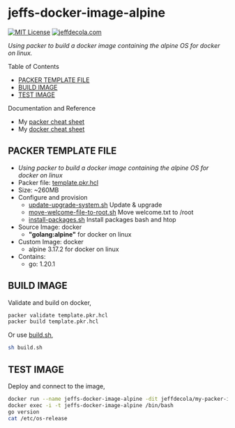 # jeffs-docker-image-alpine

[![MIT License](http://img.shields.io/:license-mit-blue.svg)](http://jeffdecola.mit-license.org)
[![jeffdecola.com](https://img.shields.io/badge/website-jeffdecola.com-blue)](https://jeffdecola.com)

_Using packer to build a docker image
containing the alpine OS
for docker on linux._

Table of Contents

* [PACKER TEMPLATE FILE](https://github.com/JeffDeCola/my-packer-image-builds/tree/master/docker-images/jeffs-docker-image-alpine#packer-template-file)
* [BUILD IMAGE](https://github.com/JeffDeCola/my-packer-image-builds/tree/master/docker-images/jeffs-docker-image-alpine#build-image)
* [TEST IMAGE](https://github.com/JeffDeCola/my-packer-image-builds/tree/master/docker-images/jeffs-docker-image-alpine#test-image)

Documentation and Reference

* My
  [packer cheat sheet](https://github.com/JeffDeCola/my-cheat-sheets/tree/master/software/operations/orchestration/builds-deployment-containers/packer-cheat-sheet)
* My
  [docker cheat sheet](https://github.com/JeffDeCola/my-cheat-sheets/tree/master/software/operations/orchestration/builds-deployment-containers/docker-cheat-sheet)

## PACKER TEMPLATE FILE

* _Using packer to build a docker image
  containing the alpine OS
  for docker on linux_
* Packer file:
  [template.pkr.hcl](https://github.com/JeffDeCola/my-packer-image-builds/tree/master/docker-images/jeffs-docker-image-alpine/template.pkr.hcl)
* Size: ~260MB
* Configure and provision
  * [update-upgrade-system.sh](https://github.com/JeffDeCola/my-packer-image-builds/tree/master/docker-images/jeffs-docker-image-alpine/install-scripts/update-upgrade-system.sh)
    Update & upgrade
  * [move-welcome-file-to-root.sh](https://github.com/JeffDeCola/my-packer-image-builds/tree/master/docker-images/jeffs-docker-image-alpine/install-scripts/move-welcome-file-to-root.sh)
    Move welcome.txt to /root
  * [install-packages.sh](https://github.com/JeffDeCola/my-packer-image-builds/tree/master/docker-images/jeffs-docker-image-alpine/install-scripts/install-packages.sh)
    Install packages bash and htop  
* Source Image: docker
  * **"golang:alpine"** for docker on linux
* Custom Image: docker
  * alpine 3.17.2 for docker on linux
* Contains:
  * go: 1.20.1

## BUILD IMAGE

Validate and build on docker,

```bash
packer validate template.pkr.hcl
packer build template.pkr.hcl
```

Or use
[build.sh](https://github.com/JeffDeCola/my-packer-image-builds/tree/master/docker-images/jeffs-docker-image-alpine/build-image.sh),

```bash
sh build.sh
```

## TEST IMAGE

Deploy and connect to the image,

```bash
docker run --name jeffs-docker-image-alpine -dit jeffdecola/my-packer-image-builds/jeffs-docker-image-alpine
docker exec -i -t jeffs-docker-image-alpine /bin/bash
go version
cat /etc/os-release
```
